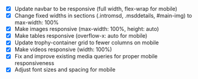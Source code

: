 - [x] Update navbar to be responsive (full width, flex-wrap for mobile)
- [x] Change fixed widths in sections (.intromsd, .msddetails, #main-img) to max-width: 100%
- [x] Make images responsive (max-width: 100%, height: auto)
- [x] Make tables responsive (overflow-x: auto for mobile)
- [x] Update trophy-container grid to fewer columns on mobile
- [x] Make videos responsive (width: 100%)
- [x] Fix and improve existing media queries for proper mobile responsiveness
- [x] Adjust font sizes and spacing for mobile
